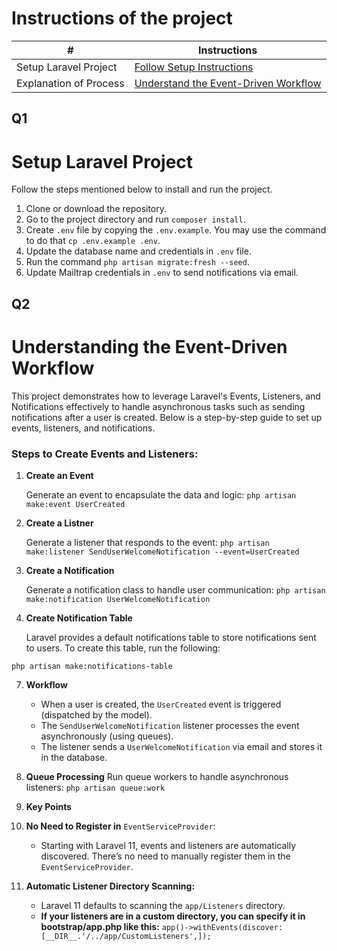 # Instructions of the project #
|           #                |   **Instructions**                          |
|----------------------------|---------------------------------------------|
| Setup Laravel Project      |  [Follow Setup Instructions](#q1)<br>           |
| Explanation of Process |  [Understand the Event-Driven Workflow](#q2)<br>                         |


## Q1
# Setup Laravel Project
Follow the steps mentioned below to install and run the project.

1. Clone or download the repository.
2. Go to the project directory and run `composer install`.
3. Create `.env` file by copying the `.env.example`. You may use the command to do that `cp .env.example .env`.
4. Update the database name and credentials in `.env` file.
5. Run the command `php artisan migrate:fresh --seed`.
6. Update Mailtrap credentials in ```.env``` to send notifications via email.

## Q2
# Understanding the Event-Driven Workflow
This project demonstrates how to leverage Laravel's Events, Listeners, and Notifications effectively to handle asynchronous tasks such as sending notifications after a user is created. Below is a step-by-step guide to set up events, listeners, and notifications.

### Steps to Create Events and Listeners:

1. **Create an Event**
   
   Generate an event to encapsulate the data and logic:
```php artisan make:event UserCreated```
3. **Create a Listner**

   Generate a listener that responds to the event:
```php artisan make:listener SendUserWelcomeNotification --event=UserCreated```
5. **Create a Notification**

   Generate a notification class to handle user communication:
```php artisan make:notification UserWelcomeNotification```

6. **Create Notification Table**

   Laravel provides a default notifications table to store notifications sent to users. To create this table, run the following:

```php artisan make:notifications-table```

7. **Workflow**
   - When a user is created, the ```UserCreated``` event is triggered (dispatched by the model).
   - The ```SendUserWelcomeNotification``` listener processes the event asynchronously (using queues).
   - The listener sends a ```UserWelcomeNotification``` via email and stores it in the database.

8. **Queue Processing**
    Run queue workers to handle asynchronous listeners:
   ```php artisan queue:work```
  
10. **Key Points**
   1. **No Need to Register in** ```EventServiceProvider```:

      - Starting with Laravel 11, events and listeners are automatically discovered. There’s no need to manually register them in the ```EventServiceProvider```.
      
   2. **Automatic Listener Directory Scanning:**

      - Laravel 11 defaults to scanning the ```app/Listeners``` directory.
      - **If your listeners are in a custom directory, you can specify it in bootstrap/app.php like this:**
      ```app()->withEvents(discover: [__DIR__.'/../app/CustomListeners',]);```

